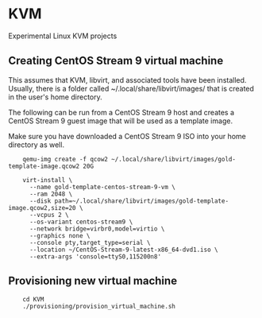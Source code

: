 # KVM
Experimental Linux KVM projects

## Creating CentOS Stream 9 virtual machine
This assumes that KVM, libvirt, and associated tools have been installed. 
Usually, there is a folder called ~/.local/share/libvirt/images/ that is 
created in the user's home directory. 

The following can be run from a CentOS Stream 9 host and creates a
CentOS Stream 9 guest image that will be used as a template image. 

Make sure you have downloaded a CentOS Stream 9 ISO into your home directory as well.
```
    qemu-img create -f qcow2 ~/.local/share/libvirt/images/gold-template-image.qcow2 20G

    virt-install \
      --name gold-template-centos-stream-9-vm \
      --ram 2048 \
      --disk path=~/.local/share/libvirt/images/gold-template-image.qcow2,size=20 \
      --vcpus 2 \
      --os-variant centos-stream9 \
      --network bridge=virbr0,model=virtio \
      --graphics none \
      --console pty,target_type=serial \
      --location ~/CentOS-Stream-9-latest-x86_64-dvd1.iso \
      --extra-args 'console=ttyS0,115200n8'
```

## Provisioning new virtual machine
```
    cd KVM
    ./provisioning/provision_virtual_machine.sh
```

